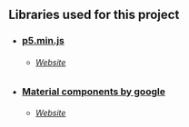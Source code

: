## Libraries used for this project

- ### [p5.min.js](https://p5js.org/download/)
  - ###### [Website](https://p5js.org/)
 
- ### [Material components by google](https://unpkg.com/browse/material-components-web@0.27.0/dist/)
  - ###### [Website](https://material.io/)

